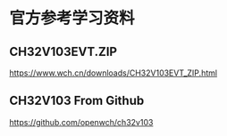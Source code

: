 # 官方参考学习资料

## CH32V103EVT.ZIP

<https://www.wch.cn/downloads/CH32V103EVT_ZIP.html>



## CH32V103 From Github

https://github.com/openwch/ch32v103